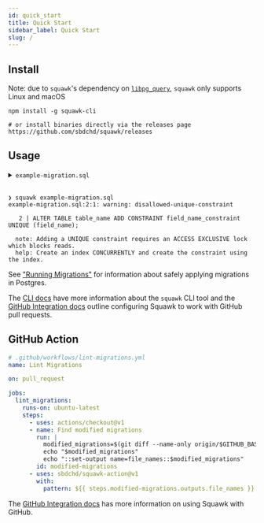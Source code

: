 ```yaml
---
id: quick_start
title: Quick Start
sidebar_label: Quick Start
slug: /
---
```


## Install

Note: due to `squawk`'s dependency on
[`libpg_query`](https://github.com/lfittl/libpg_query/issues/44), `squawk`
only supports Linux and macOS

```shell
npm install -g squawk-cli

# or install binaries directly via the releases page
https://github.com/sbdchd/squawk/releases
```

## Usage

<details><summary><code>example-migration.sql</code></summary>

<br/>

```bash
# create example SQL migration
cat <<EOF > example-migration.sql
BEGIN;
ALTER TABLE table_name ADD CONSTRAINT field_name_constraint UNIQUE (field_name);
COMMIT;
EOF

# lint with squawk
squawk example-migration.sql
```

</details>

<br/>

```shell
❯ squawk example-migration.sql
example-migration.sql:2:1: warning: disallowed-unique-constraint

   2 | ALTER TABLE table_name ADD CONSTRAINT field_name_constraint UNIQUE (field_name);

  note: Adding a UNIQUE constraint requires an ACCESS EXCLUSIVE lock which blocks reads.
  help: Create an index CONCURRENTLY and create the constraint using the index.
```

See ["Running Migrations"](./safe_migrations.md#safety-requirements) for information about safely applying migrations in Postgres.

The [CLI docs](./cli.md) have more information about the `squawk` CLI tool and the [GitHub Integration docs](./github_app.md) outline configuring Squawk to work with GitHub pull requests.

## GitHub Action

```yml
# .github/workflows/lint-migrations.yml
name: Lint Migrations

on: pull_request

jobs:
  lint_migrations:
    runs-on: ubuntu-latest
    steps:
      - uses: actions/checkout@v1
      - name: Find modified migrations
        run: |
          modified_migrations=$(git diff --name-only origin/$GITHUB_BASE_REF...origin/$GITHUB_HEAD_REF 'migrations/*.sql')
          echo "$modified_migrations"
          echo "::set-output name=file_names::$modified_migrations"
        id: modified-migrations
      - uses: sbdchd/squawk-action@v1
        with:
          pattern: ${{ steps.modified-migrations.outputs.file_names }}
```

The [GitHub Integration docs](./github_app.md) has more information on using Squawk with GitHub.
